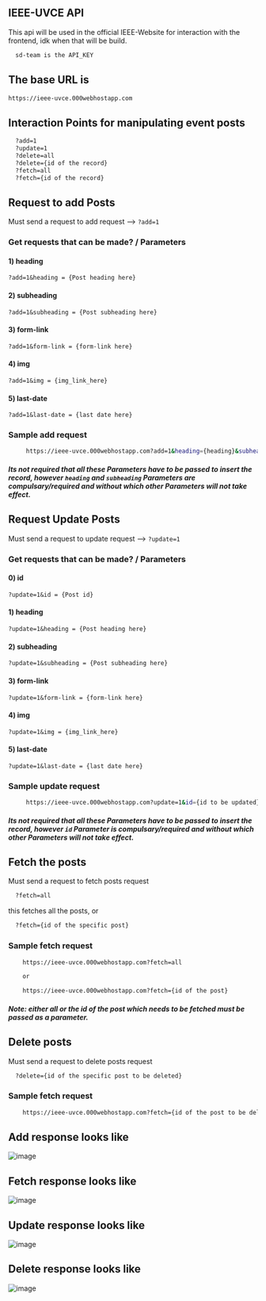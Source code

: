 ## IEEE-UVCE API

This api will be used in the official IEEE-Website for interaction with the frontend, idk when that will be build.

```bash
  sd-team is the API_KEY
```

## The base URL is

```bash
https://ieee-uvce.000webhostapp.com
```

## Interaction Points for manipulating event posts

```bash
  ?add=1
  ?update=1
  ?delete=all
  ?delete={id of the record}
  ?fetch=all
  ?fetch={id of the record}
```

## Request to add Posts

Must send a request to add request --> `?add=1`

### Get requests that can be made? / Parameters

#### 1) heading

    ?add=1&heading = {Post heading here}

#### 2) subheading

    ?add=1&subheading = {Post subheading here}

#### 3) form-link

    ?add=1&form-link = {form-link here}

#### 4) img

    ?add=1&img = {img_link_here}

#### 5) last-date

    ?add=1&last-date = {last date here}

### Sample add request

```bash
     https://ieee-uvce.000webhostapp.com?add=1&heading={heading}&subheading={subheading}&form-link={form-link}&last-date={last-date}&img={img_url_here}
```

##### Its not required that all these Parameters have to be passed to insert the record, however `heading` and `subheading` Parameters are compulsary/required and without which other Parameters will not take effect.

## Request Update Posts

Must send a request to update request --> `?update=1`

### Get requests that can be made? / Parameters

#### 0) id

    ?update=1&id = {Post id}

#### 1) heading

    ?update=1&heading = {Post heading here}

#### 2) subheading

    ?update=1&subheading = {Post subheading here}

#### 3) form-link

    ?update=1&form-link = {form-link here}

#### 4) img

    ?update=1&img = {img_link_here}

#### 5) last-date

    ?update=1&last-date = {last date here}

### Sample update request

```bash
     https://ieee-uvce.000webhostapp.com?update=1&id={id to be updated}&heading={heading to be updated}&subheading={heading to be updated}&form-link={form link to be updated}&last-date={last date to be updated}&img={image url to be updated}
```

##### Its not required that all these Parameters have to be passed to insert the record, however `id` Parameter is compulsary/required and without which other Parameters will not take effect.

## Fetch the posts

Must send a request to fetch posts request

```bash
  ?fetch=all
```

this fetches all the posts, or

```bash
  ?fetch={id of the specific post}
```

### Sample fetch request

```bash
    https://ieee-uvce.000webhostapp.com?fetch=all

    or

    https://ieee-uvce.000webhostapp.com?fetch={id of the post}
```

##### Note: either all or the id of the post which needs to be fetched must be passed as a parameter.

## Delete posts

Must send a request to delete posts request

```bash
  ?delete={id of the specific post to be deleted}
```

### Sample fetch request

```bash
    https://ieee-uvce.000webhostapp.com?fetch={id of the post to be deleted}
```

## Add response looks like

![image](https://github.com/hi-Kartik2004/ieee-api/assets/111000515/a6581789-e98b-42a0-abc9-d7d86a63acfc)

## Fetch response looks like
![image](https://github.com/hi-Kartik2004/ieee-api/assets/111000515/04697998-fab9-47e7-95d5-1caed3a31f54)

## Update response looks like
![image](https://github.com/hi-Kartik2004/ieee-api/assets/111000515/4ba305e9-5dfa-4e72-8f72-997500bb22fd)

## Delete response looks like
![image](https://github.com/hi-Kartik2004/ieee-api/assets/111000515/28bd434b-ad74-4888-8094-68cd185dc832)
